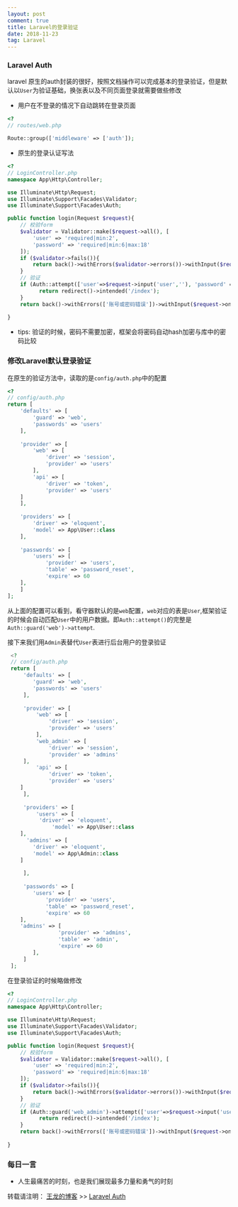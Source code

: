 ```yaml
---
layout: post
comment: true
title: Laravel的登录验证
date: 2018-11-23
tag: Laravel
---
```


### Laravel Auth

laravel 原生的auth封装的很好，按照文档操作可以完成基本的登录验证，但是默认以`User`为验证基础，换张表以及不同页面登录就需要做些修改

* 用户在不登录的情况下自动跳转在登录页面

```php
<?
// routes/web.php

Route::group(['middleware' => ['auth']);
```

* 原生的登录认证写法

```php
<?
// LoginController.php
namespace App\Http\Controller;

use Illuminate\Http\Request;
use Illuminate\Support\Facades\Validator;
use Illuminate\Support\Facades\Auth;

public function login(Request $request){
	// 校验form
    $validator = Validator::make($request->all(), [
    	'user' => 'required|min:2',
    	'password' => 'required|min:6|max:18'    
    ]);
    if ($validator->fails()){
        return back()->withErrors($validator->errors())->withInput($request->only('password'));
    }
    // 验证
    if (Auth::attempt(['user'=>$request->input('user',''), 'password' => $request->input('password', '')])){
          return redirect()->intended('/index');
    }
    return back()->withErrors(['账号或密码错误'])->withInput($request->only('user'));
    
}

```

* tips: 验证的时候，密码不需要加密，框架会将密码自动hash加密与库中的密码比较

### 修改Laravel默认登录验证

在原生的验证方法中，读取的是`config/auth.php`中的配置

```php
<?
// config/auth.php
return [
    'defaults' => [
    	'guard' => 'web',
    	'passwords' => 'users'    
    ],
    
    'provider' => [
        'web' => [
            'driver' => 'session',
            'provider' => 'users'
        ],
        'api' => [
            'driver' => 'token',
            'provider' => 'users'
	] 
    ],
    
    'providers' => [
    	'driver' => 'eloquent',
    	'model' => App\User::class    
    ],
    
    'passwords' => [
    	'users' => [
    	    'provider' => 'users',
    	    'table' => 'password_reset',
    	    'expire' => 60	    
	],    
    ]
];
```

从上面的配置可以看到，看守器默认的是`web`配置，`web`对应的表是`User`,框架验证的时候会自动匹配`User`中的用户数据。即`Auth::attempt()`的完整是`Auth::guard('web')->attempt`.

接下来我们用`Admin`表替代`User`表进行后台用户的登录验证

```php
 <?
 // config/auth.php
 return [
     'defaults' => [
     	'guard' => 'web',
     	'passwords' => 'users'    
     ],
     
     'provider' => [
         'web' => [
             'driver' => 'session',
             'provider' => 'users'
         ],
         'web_admin' => [
             'driver' => 'session',
             'provider' => 'admins'        
	 ],
         'api' => [
             'driver' => 'token',
             'provider' => 'users'
 	] 
     ],
     
     'providers' => [
         'users' => [
  	      'driver' => 'eloquent',
              'model' => App\User::class     	
	],
	  'admins' => [
		'driver' => 'eloquent',
		'model' => App\Admin::class      
	]
     	    
     ],
     
     'passwords' => [
     	'users' => [
     	    'provider' => 'users',
     	    'table' => 'password_reset',
     	    'expire' => 60	    
 	],
 	'admins' => [
         	    'provider' => 'admins',
         	    'table' => 'admin',
         	    'expire' => 60	    
     	],    
     ]
 ];
```

在登录验证的时候略做修改

```php
<?
// LoginController.php
namespace App\Http\Controller;

use Illuminate\Http\Request;
use Illuminate\Support\Facades\Validator;
use Illuminate\Support\Facades\Auth;

public function login(Request $request){
	// 校验form
    $validator = Validator::make($request->all(), [
    	'user' => 'required|min:2',
    	'password' => 'required|min:6|max:18'    
    ]);
    if ($validator->fails()){
        return back()->withErrors($validator->errors())->withInput($request->only('password'));
    }
    // 验证
    if (Auth::guard('web_admin')->attempt(['user'=>$request->input('user',''), 'password' => $request->input('password', '')])){
          return redirect()->intended('/index');
    }
    return back()->withErrors(['账号或密码错误'])->withInput($request->only('user'));
    
}
```

### 每日一言

* 人生最痛苦的时刻，也是我们展现最多力量和勇气的时刻


转载请注明： [王龙的博客](http://wanglong.org.cn) >> [Laravel Auth](http://wanglong.org.cn/2018/11/laravel_Auth/)